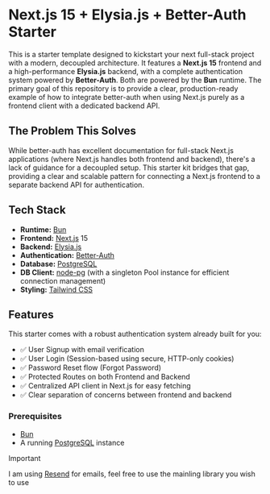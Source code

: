 # **Next.js 15 \+ Elysia.js \+ Better-Auth Starter**

This is a starter template designed to kickstart your next full-stack project with a modern, decoupled architecture. It features a **Next.js 15** frontend and a high-performance **Elysia.js** backend, with a complete authentication system powered by **Better-Auth**. Both are powered by the **Bun** runtime.
The primary goal of this repository is to provide a clear, production-ready example of how to integrate better-auth when using Next.js purely as a frontend client with a dedicated backend API.

## **The Problem This Solves**

While better-auth has excellent documentation for full-stack Next.js applications (where Next.js handles both frontend and backend), there's a lack of guidance for a decoupled setup. This starter kit bridges that gap, providing a clear and scalable pattern for connecting a Next.js frontend to a separate backend API for authentication.

## **Tech Stack**

- **Runtime:** [Bun](https://bun.sh/)
- **Frontend:** [Next.js](https://nextjs.org/) 15
- **Backend:** [Elysia.js](https://elysiajs.com/)
- **Authentication:** [Better-Auth](https://www.better-auth.com/)
- **Database:** [PostgreSQL](https://www.postgresql.org/)
- **DB Client:** [node-pg](https://node-postgres.com/) (with a singleton Pool instance for efficient connection management)
- **Styling:** [Tailwind CSS](https://tailwindcss.com/)

## **Features**

This starter comes with a robust authentication system already built for you:

- ✅ User Signup with email verification
- ✅ User Login (Session-based using secure, HTTP-only cookies)
- ✅ Password Reset flow (Forgot Password)
- ✅ Protected Routes on both Frontend and Backend
- ✅ Centralized API client in Next.js for easy fetching
- ✅ Clear separation of concerns between frontend and backend

### **Prerequisites**

- [Bun](https://bun.sh/docs/installation)
- A running [PostgreSQL](https://www.postgresql.org/download/) instance

> [!IMPORTANT]
> I am using [Resend](https://resend.com/) for emails, feel free to use the mainling library you wish to use
